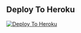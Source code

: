 ## Deploy To Heroku

[![Deploy To Heroku](https://www.herokucdn.com/deploy/button.svg)](https://heroku.com/deploy?template=https://github.com/testuserr2/Text)
